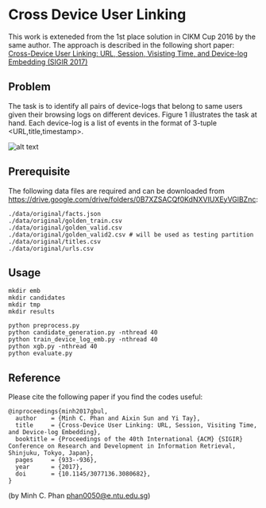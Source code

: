 # Cross Device User Linking
This work is exteneded from the 1st place solution in CIKM Cup 2016 by the same author.
The approach is described in the following short paper:
[Cross-Device User Linking: URL, Session, Visisting Time, and Device-log Embedding (SIGIR 2017)](https://www.researchgate.net/publication/318763883_Cross-Device_User_Linking_URL_Session_Visiting_Time_and_Device-log_Embedding)

## Problem
The task is to identify all pairs of device-logs that belong to same users given their browsing logs on different devices. Figure 1 illustrates the task at hand. Each device-log is a list of events in the format of 3-tuple <URL,title,timestamp>.

![alt text](overview.png "Overview of the Cross-Device User Linking problem.")

## Prerequisite
The following data files are required and can be downloaded from https://drive.google.com/drive/folders/0B7XZSACQf0KdNXVIUXEyVGlBZnc:
```
./data/original/facts.json
./data/original/golden_train.csv
./data/original/golden_valid.csv
./data/original/golden_valid2.csv # will be used as testing partition
./data/original/titles.csv
./data/original/urls.csv 
```

## Usage
```
mkdir emb
mkdir candidates
mkdir tmp
mkdir results

python preprocess.py
python candidate_generation.py -nthread 40
python train_device_log_emb.py -nthread 40
python xgb.py -nthread 40
python evaluate.py
```

## Reference
Please cite the following paper if you find the codes useful:
```
@inproceedings{minh2017gbul,
  author    = {Minh C. Phan and Aixin Sun and Yi Tay},
  title     = {Cross-Device User Linking: URL, Session, Visiting Time, and Device-log Embedding},
  booktitle = {Proceedings of the 40th International {ACM} {SIGIR} Conference on Research and Development in Information Retrieval, Shinjuku, Tokyo, Japan},
  pages     = {933--936},
  year      = {2017},
  doi       = {10.1145/3077136.3080682},
}
```

(by Minh C. Phan phan0050@e.ntu.edu.sg)
